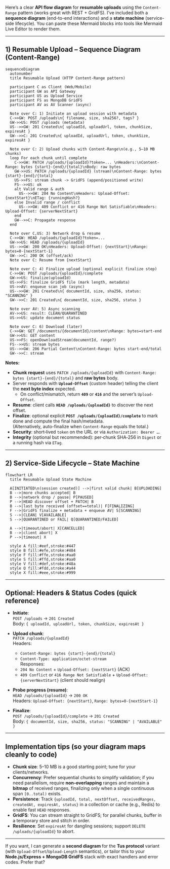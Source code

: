 Here’s a clear **API flow diagram** for **resumable uploads** using the `Content-Range` pattern (works great with REST + GridFS). I’ve included both a **sequence diagram** (end-to-end interactions) and a **state machine** (service-side lifecycle). You can paste these Mermaid blocks into tools like Mermaid Live Editor to render them.

---

## 1) Resumable Upload – Sequence Diagram (Content‑Range)

```mermaid
sequenceDiagram
  autonumber
  title Resumable Upload (HTTP Content-Range pattern)

  participant C as Client (Web/Mobile)
  participant GW as API Gateway
  participant US as Upload Service
  participant FS as MongoDB GridFS
  participant AV as AV Scanner (async)

  Note over C: 1) Initiate an upload session with metadata
  C->>GW: POST /uploads\n{ filename, size, sha256?, tags? }
  GW->>US: POST /uploads (metadata)
  US-->>GW: 201 Created\n{ uploadId, uploadUrl, token, chunkSize, expiresAt }
  GW-->>C: 201 Created\n{ uploadId, uploadUrl, token, chunkSize, expiresAt }

  Note over C: 2) Upload chunks with Content-Range\n(e.g., 5–10 MB chunks)
  loop For each chunk until complete
    C->>GW: PATCH /uploads/{uploadId}?token=... \nHeaders:\nContent-Range: bytes {start}-{end}/{total}\nBody: raw bytes
    GW->>US: PATCH /uploads/{uploadId} (stream)\nContent-Range: bytes {start}-{end}/{total}
    US->>FS: stream chunk -> GridFS (append/positioned write)
    FS-->>US: ok
    alt Valid range & auth
      US-->>GW: 204 No Content\nHeaders: Upload-Offset: {nextStart}\nETag: {runningHash?}
    else Invalid range / conflict
      US-->>GW: 409 Conflict or 416 Range Not Satisfiable\nHeaders: Upload-Offset: {serverNextStart}
    end
    GW-->>C: Propagate response
  end

  Note over C,US: 3) Network drop & resume
  C->>GW: HEAD /uploads/{uploadId}?token=...
  GW->>US: HEAD /uploads/{uploadId}
  US-->>GW: 200 OK\nHeaders: Upload-Offset: {nextStart}\nRange: bytes=0-{nextStart-1}
  GW-->>C: 200 OK (offset/ack)
  Note over C: Resume from {nextStart}

  Note over C: 4) Finalize upload (optional explicit finalize step)
  C->>GW: POST /uploads/{uploadId}/complete
  GW->>US: finalize(uploadId)
  US->>FS: finalize GridFS file (mark length, metadata)
  US->>AV: enqueue scan job (async)
  US-->>GW: 201 Created\n{ documentId, size, sha256, status: "SCANNING" }
  GW-->>C: 201 Created\n{ documentId, size, sha256, status }

  Note over AV: 5) Async scanning
  AV->>US: result: CLEAN/QUARANTINED
  US->>US: update document status

  Note over C: 6) Download (later)
  C->>GW: GET /documents/{documentId}/content\nRange: bytes=start-end
  GW->>US: GET content
  US->>FS: openDownloadStream(documentId, range?)
  FS-->>US: stream bytes
  US-->>GW: 206 Partial Content\nContent-Range: bytes start-end/total
  GW-->>C: stream
```

**Notes:**
- **Chunk request** uses `PATCH /uploads/{uploadId}` with `Content-Range: bytes {start}-{end}/{total}` and **raw bytes** body.
- Server responds with **`Upload-Offset`** (custom header) telling the client the **next byte index** expected.  
  - On conflict/mismatch, return **`409`** or **`416`** and the server’s `Upload-Offset`.
- **Resume**: client calls **`HEAD /uploads/{uploadId}`** to discover the next offset.
- **Finalize**: optional explicit **`POST /uploads/{uploadId}/complete`** to mark done and compute the final hash/metadata.  
  (Alternatively, auto-finalize when `Content-Range` equals the total.)
- **Security**: short‑lived `token` on the URL or via `Authorization: Bearer …`.
- **Integrity** (optional but recommended): per‑chunk SHA‑256 in `Digest` or a running hash via `ETag`.

---

## 2) Service-Side Lifecycle – State Machine

```mermaid
flowchart LR
  title Resumable Upload State Machine

  A[INITIATED\n(session created)] -->|first valid chunk| B[UPLOADING]
  B -->|more chunks accepted| B
  B -->|network drop / pause| P[PAUSED]
  P -->|HEAD discover offset + PATCH| B
  B -->|last byte received (offset==total)| F[FINALIZING]
  F -->|GridFS finalize + metadata + enqueue AV| S[SCANNING]
  S -->|CLEAN| V[AVAILABLE]
  S -->|QUARANTINED or FAIL| Q[QUARANTINED/FAILED]

  A -->|timeout/abort| X[CANCELLED]
  B -->|client abort| X
  P -->|timeout| X

  style A fill:#eef,stroke:#447
  style B fill:#efe,stroke:#484
  style F fill:#ffe,stroke:#aa0
  style S fill:#ffd,stroke:#aa0
  style V fill:#def,stroke:#48a
  style Q fill:#fdd,stroke:#a44
  style X fill:#eee,stroke:#999
```

---

## Optional: Headers & Status Codes (quick reference)

- **Initiate**:  
  `POST /uploads` → `201 Created`  
  Body: `{ uploadId, uploadUrl, token, chunkSize, expiresAt }`

- **Upload chunk**:  
  `PATCH /uploads/{uploadId}`  
  Headers:  
  - `Content-Range: bytes {start}-{end}/{total}`  
  - `Content-Type: application/octet-stream`  
  Responses:  
  - `204 No Content` + `Upload-Offset: {nextStart}` (ACK)  
  - `409 Conflict` or `416 Range Not Satisfiable` + `Upload-Offset: {serverNextStart}` (client should realign)

- **Probe progress (resume)**:  
  `HEAD /uploads/{uploadId}` → `200 OK`  
  Headers: `Upload-Offset: {nextStart}`, `Range: bytes=0-{nextStart-1}`

- **Finalize**:  
  `POST /uploads/{uploadId}/complete` → `201 Created`  
  Body: `{ documentId, size, sha256, status: "SCANNING" | "AVAILABLE" }`

---

## Implementation tips (so your diagram maps cleanly to code)

- **Chunk size**: 5–10 MB is a good starting point; tune for your clients/networks.
- **Concurrency**: Prefer sequential chunks to simplify validation; if you need parallelism, require **non-overlapping** ranges and maintain a **bitmap** of received ranges, finalizing only when a single continuous span `[0..total)` exists.
- **Persistence**: Track `{uploadId, total, nextOffset, receivedRanges, createdAt, expiresAt, status}` in a collection or cache (e.g., Redis) to enable fast `HEAD` responses.
- **GridFS**: You can stream straight to GridFS; for parallel chunks, buffer in a temporary store and stitch in order.
- **Resilience**: Set `expiresAt` for dangling sessions; support `DELETE /uploads/{uploadId}` to abort.

---

If you want, I can generate a **second diagram** for the **Tus protocol** variant (with `Upload-Offset`/`Upload-Length` semantics), or tailor this to your **Node.js/Express + MongoDB GridFS** stack with exact handlers and error codes. Prefer that?
